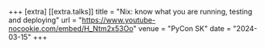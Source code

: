 +++
[extra]
  [[extra.talks]]
  title = "Nix: know what you are running, testing and deploying"
  url = "https://www.youtube-nocookie.com/embed/H_Ntm2x53Oo"
  venue = "PyCon SK"
  date = "2024-03-15"
+++
